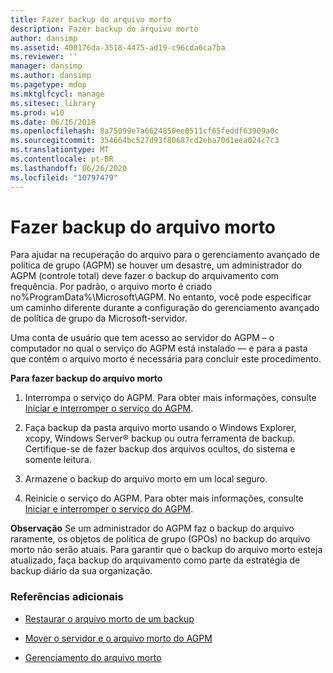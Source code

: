 ```yaml
---
title: Fazer backup do arquivo morto
description: Fazer backup do arquivo morto
author: dansimp
ms.assetid: 400176da-3518-4475-ad19-c96cda6ca7ba
ms.reviewer: ''
manager: dansimp
ms.author: dansimp
ms.pagetype: mdop
ms.mktglfcycl: manage
ms.sitesec: library
ms.prod: w10
ms.date: 06/16/2016
ms.openlocfilehash: 8a75099e7a6624850ee0511cf65feddf63909a0c
ms.sourcegitcommit: 354664bc527d93f80687cd2eba70d1eea024c7c3
ms.translationtype: MT
ms.contentlocale: pt-BR
ms.lasthandoff: 06/26/2020
ms.locfileid: "10797479"
---
```

# Fazer backup do arquivo morto


Para ajudar na recuperação do arquivo para o gerenciamento avançado de política de grupo (AGPM) se houver um desastre, um administrador do AGPM (controle total) deve fazer o backup do arquivamento com frequência. Por padrão, o arquivo morto é criado no%ProgramData%\\Microsoft\\AGPM. No entanto, você pode especificar um caminho diferente durante a configuração do gerenciamento avançado de política de grupo da Microsoft-servidor.

Uma conta de usuário que tem acesso ao servidor do AGPM – o computador no qual o serviço do AGPM está instalado — e para a pasta que contém o arquivo morto é necessária para concluir este procedimento.

**Para fazer backup do arquivo morto**

1.  Interrompa o serviço do AGPM. Para obter mais informações, consulte [Iniciar e interromper o serviço do AGPM](start-and-stop-the-agpm-service-agpm30ops.md).

2.  Faça backup da pasta arquivo morto usando o Windows Explorer, xcopy, Windows Server® backup ou outra ferramenta de backup. Certifique-se de fazer backup dos arquivos ocultos, do sistema e somente leitura.

3.  Armazene o backup do arquivo morto em um local seguro.

4.  Reinicie o serviço do AGPM. Para obter mais informações, consulte [Iniciar e interromper o serviço do AGPM](start-and-stop-the-agpm-service-agpm30ops.md).

**Observação**  Se um administrador do AGPM faz o backup do arquivo raramente, os objetos de política de grupo (GPOs) no backup do arquivo morto não serão atuais. Para garantir que o backup do arquivo morto esteja atualizado, faça backup do arquivamento como parte da estratégia de backup diário da sua organização.

 

### Referências adicionais

-   [Restaurar o arquivo morto de um backup](restore-the-archive-from-a-backup.md)

-   [Mover o servidor e o arquivo morto do AGPM](move-the-agpm-server-and-the-archive.md)

-   [Gerenciamento do arquivo morto](managing-the-archive.md)

 

 






